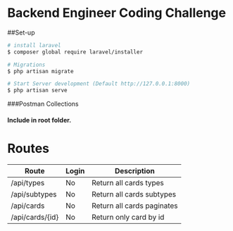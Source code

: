 # Backend Engineer Coding Challenge

##Set-up

``` bash
# install laravel
$ composer global require laravel/installer

# Migrations
$ php artisan migrate

# Start Server development (Default http://127.0.0.1:8000)
$ php artisan serve
```

###Postman Collections
#### Include in root folder.

# Routes

| Route               | Login       | Description                     |
| ------------------- | ----------- | ------------------------------- |
| /api/types          | No          | Return all cards types          |
| /api/subtypes       | No          |  Return all cards subtypes      |
| /api/cards          | No          |  Return all cards paginates     |
| /api/cards/{id}    | No          | Return only card by id        |
